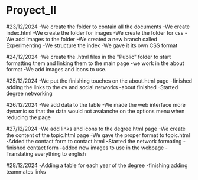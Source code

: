 # Proyect_II

#23/12/2024
-We create the folder to contain all the documents
-We create index.html
-We create the folder for images
-We create the folder for css
-We add Images to the folder
-We created a new branch called Experimenting
-We structure the index
-We gave it its own CSS format

#24/12/2024
-We create the .html files in the "Public" folder to start formatting them and linking them to the main page
-we work in the about format
-We add images and icons to use.

#25/12/2024
-We put the finishing touches on the about.html page
-finished adding the links to the cv and social networks
-about finished
-Started degree networking

#26/12/2024
-We add data to the table
-We made the web interface more dynamic so that the data would not avalanche on the options menu when reducing the page

#27/12/2024
-We add links and icons to the degree.html page
-We create the content of the topic.html page
-We gave the proper format to topic.html
-Added the contact form to contact.html
-Started the network formating
-finished contact form
-added new images to use in the webpage
-Translating everything to english

#28/12/2024
-Adding a table for each year of the degree
-finishing adding teammates links